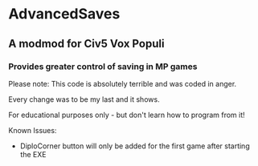 # AdvancedSaves

## A modmod for Civ5 Vox Populi

### Provides greater control of saving in MP games

Please note: This code is absolutely terrible and was coded in anger.

Every change was to be my last and it shows.

For educational purposes only - but don't learn how to program from it!

Known Issues:
- DiploCorner button will only be added for the first game after starting the EXE




